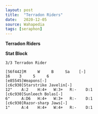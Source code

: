 ```yaml
---
layout: post
title:  "Terradon Riders"
date:   2020-12-05
source: Wahapedia
tags: [seraphon]
---
```


**Terradon Riders**

**Stat Block**
```
3/3 Terradon Rider
```

```
[56f442]M     W     B     Sa    [-]
16    3     5     6     
[e85545]Weapons[-]
[c6c930]Starstrike Javelin[-]
12"    A:2    H:4+   W:3+   R:-    D:1   
[c6c930]Sunleech Bolas[-]
6"     A:D6   H:4+   W:3+   R:-    D:1   
[c6c930]Razor-sharp Jaws[-]
1"     A:4    H:4+   W:4+   R:-    D:1   
```


